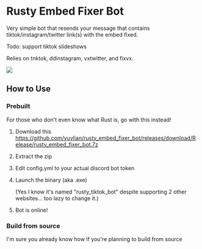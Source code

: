 # Rusty Embed Fixer Bot
Very simple bot that resends your message that contains tiktok/instagram/twitter link(s) with the embed fixed. 

Todo: support tiktok slideshows

Relies on tnktok, ddinstagram, vxtwitter, and fixvx.

![](https://raw.githubusercontent.com/yuvlian/yuvlian.github.io/main/rustembedbot.PNG)
## How to Use
### Prebuilt
For those who don't even know what Rust is, go with this instead!
1. Download this https://github.com/yuvlian/rusty_embed_fixer_bot/releases/download/Release/rusty_embed_fixer_bot.7z
2. Extract the zip
3. Edit config.yml to your actual discord bot token
4. Launch the binary (aka .exe)

   (Yes I know it's named "rusty_tiktok_bot" despite supporting 2 other websites... too lazy to change it.)
6. Bot is online!

### Build from source
I'm sure you already know how if you're planning to build from source
